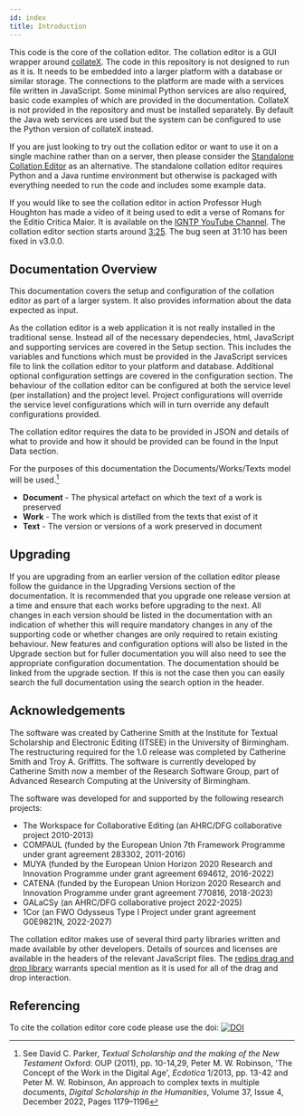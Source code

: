 ```yaml
---
id: index
title: Introduction
---
```


This code is the core of the collation editor. The collation editor is a GUI wrapper around [collateX](https://collatex.net).
The code in this repository is not designed to run as it is. It needs to be embedded into a larger platform with a
database or similar storage. The connections to the platform are made with a services file
written in JavaScript. Some minimal Python services are also required, basic code examples of which are provided in the
documentation. CollateX is not provided in the repository and must be installed separately. By default the Java web
services are used but the system can be configured to use the Python version of collateX instead.

If you are just looking to try out the collation editor or want to use it on a single machine rather than on a server, then
please consider the [Standalone Collation Editor](https://github.com/itsee-birmingham/standalone_collation_editor) as an
alternative. The standalone collation editor requires Python and a Java runtime environment but otherwise is packaged with
everything needed to run the code and includes some example data.

If you would like to see the collation editor in action Professor Hugh Houghton has made a video of it being used
to edit a verse of Romans for the Editio Critica Maior. It is available on the [IGNTP YouTube Channel](https://www.youtube.com/watch?v=uhZrNm6Nmes).
The collation editor section starts around [3:25](https://youtu.be/uhZrNm6Nmes?t=204). The bug seen at 31:10 has been fixed in v3.0.0.

## Documentation Overview

This documentation covers the setup and configuration of the collation editor as part of a larger system. It also
provides information about the data expected as input.

As the collation editor is a web application it is not really installed in the traditional sense. Instead all of the
necessary dependecies, html, JavaScript and supporting services are covered in the Setup section. This includes the variables and
functions which must be provided in the JavaScript services file to link the collation editor to your platform and database.
Additional optional configuration settings are covered in the configuration section. The behaviour of the collation
editor can be configured at both the service level (per installation) and the project level. Project configurations will
override the service level configurations which will in turn override any default configurations provided.

The collation editor requires the data to be provided in JSON and details of what to provide and how it should be
provided can be found in the Input Data section.

For the purposes of this documentation the Documents/Works/Texts model will be used.[^1]

- **Document** - The physical artefact on which the text of a work is preserved
- **Work** - The work which is distilled from the texts that exist of it
- **Text** - The version or versions of a work preserved in document

## Upgrading

If you are upgrading from an earlier version of the collation editor please follow the guidance in the Upgrading Versions section of the documentation.
It is recommended that you upgrade one release version at a time and ensure that each works before upgrading to the next.
All changes in each version should be listed in the documentation with an indication of whether this will require mandatory
changes in any of the supporting code or whether changes are only required to retain existing behaviour. New features
and configuration options will also be listed in the Upgrade section but for fuller documentation you will also need to
see the appropriate configuration documentation. The documentation should be linked from the upgrade section. If this
is not the case then you can easily search the full documentation using the search option in the header.

## Acknowledgements

The software was created by Catherine Smith at the Institute for Textual Scholarship and Electronic Editing (ITSEE) in
the University of Birmingham. The restructuring required for the 1.0 release was completed by Catherine Smith and Troy
A. Griffitts. The software is currently developed by Catherine Smith now a member of the Research Software Group, part
of Advanced Research Computing at the University of Birmingham.

The software was developed for and supported by the following research projects:

- The Workspace for Collaborative Editing (an AHRC/DFG collaborative project 2010-2013)
- COMPAUL (funded by the European Union 7th Framework Programme under grant agreement 283302, 2011-2016)
- MUYA (funded by the European Union Horizon 2020 Research and Innovation Programme under grant agreement 694612, 2016-2022)
- CATENA (funded by the European Union Horizon 2020 Research and Innovation Programme under grant agreement 770816, 2018-2023)
- GALaCSy (an AHRC/DFG collaborative project 2022-2025)
- 1Cor (an FWO Odysseus Type I Project under grant agreement G0E9821N, 2022-2027)

The collation editor makes use of several third party libraries written and made available by other developers. Details
of sources and licenses are available in the headers of the relevant JavaScript files. The
[redips drag and drop library](https://github.com/dbunic/REDIPS_drag) warrants special mention as it is used for all of
the drag and drop interaction.

## Referencing

To cite the collation editor core code please use the doi:
[![DOI](https://zenodo.org/badge/142011800.svg)](https://zenodo.org/badge/latestdoi/142011800)

[^1]: See David C. Parker, *Textual Scholarship and the making of the New Testament* Oxford: OUP (2011), pp. 10-14,29, Peter M. W. Robinson, 'The Concept of the Work in the Digital Age', *Ecdotica* 1/2013, pp. 13-42 and Peter M. W. Robinson, An approach to complex texts in multiple documents, *Digital Scholarship in the Humanities*, Volume 37, Issue 4, December 2022, Pages 1179–1196

